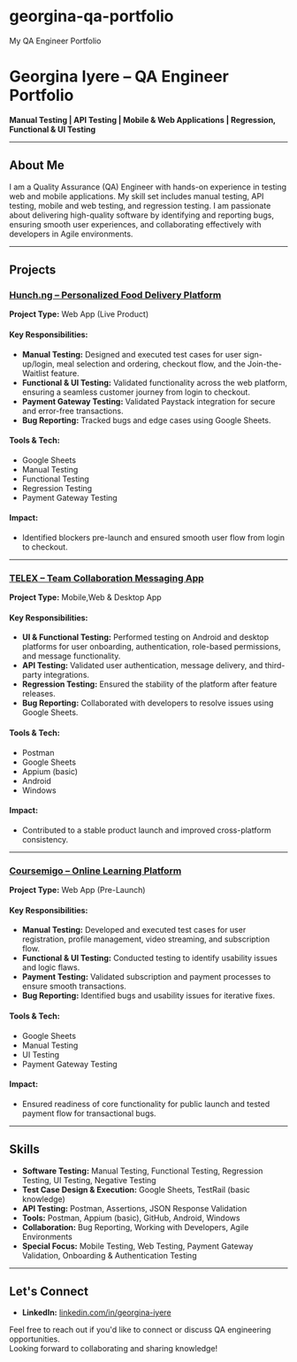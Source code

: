 # georgina-qa-portfolio
My QA Engineer Portfolio
# Georgina Iyere – QA Engineer Portfolio

**Manual Testing | API Testing | Mobile & Web Applications | Regression, Functional & UI Testing**

---

## About Me

I am a Quality Assurance (QA) Engineer with hands-on experience in testing web and mobile applications. My skill set includes manual testing, API testing, mobile and web testing, and regression testing. I am passionate about delivering high-quality software by identifying and reporting bugs, ensuring smooth user experiences, and collaborating effectively with developers in Agile environments.

---

## Projects

###  [Hunch.ng – Personalized Food Delivery Platform](https://www.hunch.ng)
**Project Type:** Web App (Live Product)

#### Key Responsibilities:
- **Manual Testing:** Designed and executed test cases for user sign-up/login, meal selection and ordering, checkout flow, and the Join-the-Waitlist feature.
- **Functional & UI Testing:** Validated functionality across the web platform, ensuring a seamless customer journey from login to checkout.
- **Payment Gateway Testing:** Validated Paystack integration for secure and error-free transactions.
- **Bug Reporting:** Tracked bugs and edge cases using Google Sheets.

#### Tools & Tech:
- Google Sheets
- Manual Testing
- Functional Testing
- Regression Testing
- Payment Gateway Testing

#### Impact:
- Identified blockers pre-launch and ensured smooth user flow from login to checkout.

---

###  [TELEX – Team Collaboration Messaging App](https://www.telex.im)
**Project Type:** Mobile,Web & Desktop App

#### Key Responsibilities:
- **UI & Functional Testing:** Performed testing on Android and desktop platforms for user onboarding, authentication, role-based permissions, and message functionality.
- **API Testing:** Validated user authentication, message delivery, and third-party integrations.
- **Regression Testing:** Ensured the stability of the platform after feature releases.
- **Bug Reporting:** Collaborated with developers to resolve issues using Google Sheets.

#### Tools & Tech:
- Postman
- Google Sheets
- Appium (basic)
- Android
- Windows

#### Impact:
- Contributed to a stable product launch and improved cross-platform consistency.

---

###  [Coursemigo – Online Learning Platform](https://www.coursemigo.com)
**Project Type:** Web App (Pre-Launch)

#### Key Responsibilities:
- **Manual Testing:** Developed and executed test cases for user registration, profile management, video streaming, and subscription flow.
- **Functional & UI Testing:** Conducted testing to identify usability issues and logic flaws.
- **Payment Testing:** Validated subscription and payment processes to ensure smooth transactions.
- **Bug Reporting:** Identified bugs and usability issues for iterative fixes.

#### Tools & Tech:
- Google Sheets
- Manual Testing
- UI Testing
- Payment Gateway Testing

#### Impact:
- Ensured readiness of core functionality for public launch and tested payment flow for transactional bugs.

---

## Skills

- **Software Testing:** Manual Testing, Functional Testing, Regression Testing, UI Testing, Negative Testing
- **Test Case Design & Execution:** Google Sheets, TestRail (basic knowledge)
- **API Testing:** Postman, Assertions, JSON Response Validation
- **Tools:** Postman, Appium (basic), GitHub, Android, Windows
- **Collaboration:** Bug Reporting, Working with Developers, Agile Environments
- **Special Focus:** Mobile Testing, Web Testing, Payment Gateway Validation, Onboarding & Authentication Testing

---

## Let's Connect
- **LinkedIn:** [linkedin.com/in/georgina-iyere](https://linkedin.com/in/georgina-iyere)

Feel free to reach out if you'd like to connect or discuss QA engineering opportunities.  
Looking forward to collaborating and sharing knowledge!

